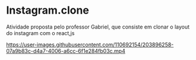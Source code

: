 # Instagram.clone
Atividade proposta pelo professor Gabriel, que consiste em clonar o layout do instagram com o react,js







https://user-images.githubusercontent.com/110692154/203896258-07a9b83c-d4a7-4006-a6cc-6f1e284fb03c.mp4









